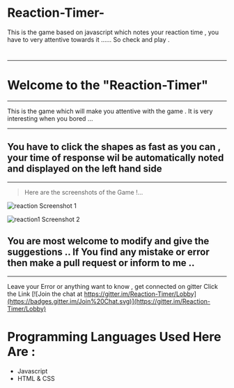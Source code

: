 # Reaction-Timer-
This is the game based on javascript which notes your reaction time , you have to very attentive towards it ......  So  check and play .


# 
***
# Welcome to the **"Reaction-Timer"**
***

This is the game which will make you attentive with the game . It is very interesting when you bored ...
***


## You have to click the shapes as fast  as you can , your time of response wil be automatically noted and displayed on the left hand side

***
> Here are the screenshots of the Game !...

  ![reaction](https://user-images.githubusercontent.com/34159717/43367366-62ade7a8-9369-11e8-9d52-aabe76f742d7.JPG)
Screenshot 1

![reaction1](https://user-images.githubusercontent.com/34159717/43367367-63108aca-9369-11e8-96a6-ba5fc79201bb.JPG)
Screenshot 2

## You are most welcome to modify and give the suggestions .. If You find any mistake or error then make a pull request or inform to me ..
***
Leave your Error or anything want to know , get connected on gitter Click the Link
[![Join the chat at https://gitter.im/Reaction-Timer/Lobby](https://badges.gitter.im/Join%20Chat.svg)](https://gitter.im/Reaction-Timer/Lobby)

# Programming Languages Used Here Are :
* Javascript
* HTML & CSS 
